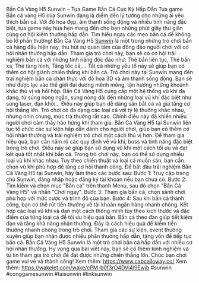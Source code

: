 Bắn Cá Vàng H5 Sunwin – Tựa Game Bắn Cá Cực Kỳ Hấp Dẫn
Tựa game Bắn cá vàng H5 của Sunwin đang là điểm đến lý tưởng cho những ai yêu thích bắn cá. Với đồ họa đẹp, âm thanh sống động và nhiều tính năng đặc biệt, tựa game này hứa hẹn mang đến cho bạn những phút giây thư giãn cùng cơ hội kiếm thưởng hấp dẫn. Tìm hiểu ngay các mẹo bắn cá để không bỏ lỡ phần thưởng!
Bắn Cá Vàng H5 [Sunwin](https://www.cabcalloway.cc/) là một trong những trò chơi bắn cá hàng đầu hiện nay, thu hút sự quan tâm của đông đảo người chơi với cơ hội nhận thưởng hấp dẫn. Tham gia trò chơi này, bạn sẽ có cơ hội trải nghiệm bắn cá với những tính năng độc đáo như: Thẻ bắn liên tục, Thẻ bắn xa, Thẻ tàng hình, Tăng tốc cá,… Tất cả những yếu tố này sẽ giúp bạn có thêm cơ hội giành chiến thắng khi bắn cá.
Trò chơi này tại Sunwin mang đến trải nghiệm bắn cá chân thực với đồ họa 3D và âm thanh sống động. Bạn sẽ như được lạc vào thế giới đại dương mênh mông, tận hưởng những khoảnh khắc thú vị và hồi hộp.
Bắn Cá Vàng H5 cung cấp một hệ thống vũ khí đa dạng, từ súng nòng ngắn, súng nòng dài đến những loại vũ khí đặc biệt như súng laser, đạn khói… Điều này giúp bạn dễ dàng săn bắt cá và gia tăng cơ hội thắng lớn.
Trò chơi có đa dạng các loại cá với tỷ lệ thưởng khác nhau, nhưng nhìn chung, mức trả thưởng rất cao. Chính điều này đã khiến nhiều người chơi cảm thấy hào hứng khi tham gia.
Bắn Cá Vàng H5 tại Sunwin liên tục tổ chức các sự kiện hấp dẫn dành cho người chơi, giúp bạn có thêm cơ hội nhận thưởng và trải nghiệm trò chơi một cách thú vị hơn.
Để tham gia hiệu quả, bạn cần nắm rõ các quy định về vũ khí, boss và tính năng đặc biệt trong trò chơi. Điều này sẽ giúp bạn sử dụng vũ khí một cách tối ưu và đạt kết quả tốt nhất khi bắn cá.
Trong trò chơi này, bạn có thể sử dụng nhiều loại vũ khí khác nhau. Tùy theo chiến thuật và loại cá muốn săn, bạn cần chọn vũ khí phù hợp để tăng cơ hội thành công.
Để bắt đầu trải nghiệm Bắn Cá Vàng H5 tại Sunwin, hãy làm theo các bước sau:
Bước 1: Truy cập trang chủ Sunwin, đăng nhập hoặc đăng ký tài khoản nếu bạn chưa có.
Bước 2: Tìm kiếm và chọn mục "Bắn cá" trên thanh Menu, sau đó chọn "Bắn Cá Vàng H5" và nhấn "Chơi ngay".
Bước 3: Tham gia bắn cá, chọn sảnh chơi phù hợp với mức cược và trình độ của bạn.
Bước 4: Sau khi bắn cá thành công, bạn có thể rút tiền thưởng về tài khoản ngân hàng nhanh chóng.
Kết hợp các loại vũ khí và đạn một cách thông minh tùy theo kích thước và đặc điểm của từng loại cá để tối ưu hiệu quả bắn.
Bắn cá theo đàn giúp tiết kiệm đạn và tăng khả năng nhận thưởng. Đây là cách hiệu quả để kiếm tiền thưởng nhanh chóng trong trò chơi.
Tham gia các sự kiện, event thường xuyên giúp bạn nhận được nhiều phần thưởng hấp dẫn, tăng vốn để tiếp tục bắn cá.
Bắn Cá Vàng H5 Sunwin là một trò chơi bắn cá hấp dẫn với nhiều cơ hội nhận thưởng. Hy vọng qua bài viết này, bạn sẽ có thêm kinh nghiệm và tự tin tham gia trò chơi để đạt được những chiến thắng lớn. Chúc bạn chơi game vui vẻ và thành công!
Xem thêm: https://www.cabcalloway.cc/
Xem thêm: https://wakelet.com/wake/cPM-b0f3rO4DVi4l9Ewjb
#sunwin #conggamesunwin #taisunwin #linksunwin
